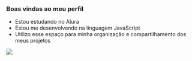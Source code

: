 ### Boas vindas ao meu perfil

- Estou estudando no Alura
- Estou me desenvolvendo na linguagem JavaScript
- Utilizo esse espaço para minha organização e compartilhamento dos meus projetos

![](https://media1.tenor.com/m/jlHbqhbAUcYAAAAd/yuji-itadori-itadori-yuji.gif)

